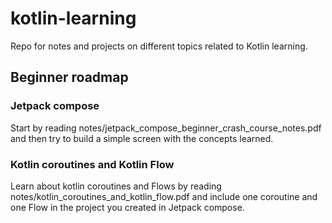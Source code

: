 # kotlin-learning
Repo for notes and projects on different topics related to Kotlin learning.

## Beginner roadmap

### Jetpack compose
Start by reading notes/jetpack_compose_beginner_crash_course_notes.pdf and then try to build a simple screen with the concepts learned.

### Kotlin coroutines and Kotlin Flow
Learn about kotlin coroutines and Flows by reading notes/kotlin_coroutines_and_kotlin_flow.pdf and include one coroutine and one Flow in the project you created in Jetpack compose.